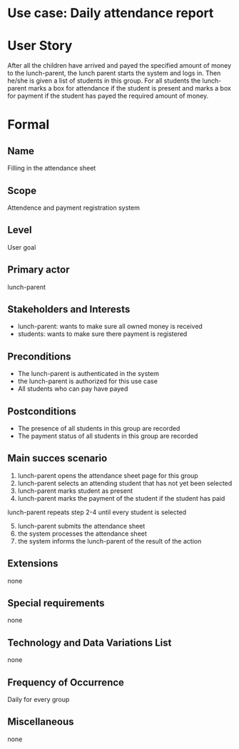 # Use case: Daily attendance report

# User Story
After all the children have arrived and payed the specified amount of money to the lunch-parent, the lunch parent starts the system and logs in. Then he/she is given a list of students in this group. For all students the lunch-parent marks a box for attendance if the student is present and marks a box for payment if the student has payed the required amount of money.

# Formal

## Name
Filling in the attendance sheet

## Scope
Attendence and payment registration system

## Level
User goal

## Primary actor
lunch-parent

## Stakeholders and Interests
- lunch-parent: wants to make sure all owned money is received
- students: wants to make sure there payment is registered

## Preconditions
- The lunch-parent is authenticated in the system
- the lunch-parent is authorized for this use case
- All students who can pay have payed

## Postconditions
- The presence of all students in this group are recorded
- The payment status of all students in this group are recorded

## Main succes scenario
1. lunch-parent opens the attendance sheet page for this group
2. lunch-parent selects an attending student that has not yet been selected
3. lunch-parent marks student as present 
4. lunch-parent marks the payment of the student if the student has paid

lunch-parent repeats step 2-4 until every student is selected

5. lunch-parent submits the attendance sheet
6. the system processes the attendance sheet
7. the system informs the lunch-parent of the result of the action

## Extensions
none

## Special requirements
none

## Technology and Data Variations List
none

## Frequency of Occurrence
Daily for every group

## Miscellaneous
none
